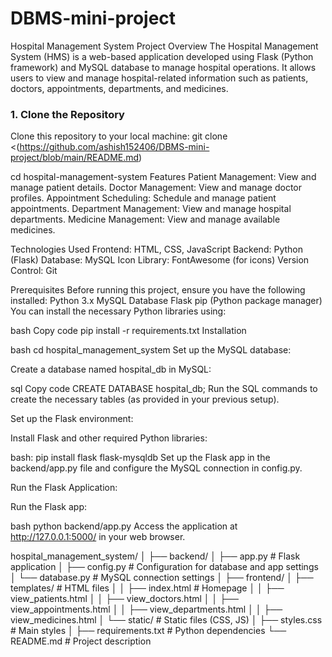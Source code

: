# DBMS-mini-project
Hospital Management System
Project Overview
The Hospital Management System (HMS) is a web-based application developed using Flask (Python framework) and MySQL database to manage hospital operations. It allows users to view and manage hospital-related information such as patients, doctors, appointments, departments, and medicines.
### 1. Clone the Repository
Clone this repository to your local machine:
git clone <(https://github.com/ashish152406/DBMS-mini-project/blob/main/README.md)
>
cd hospital-management-system
Features
Patient Management: View and manage patient details.
Doctor Management: View and manage doctor profiles.
Appointment Scheduling: Schedule and manage patient appointments.
Department Management: View and manage hospital departments.
Medicine Management: View and manage available medicines.

Technologies Used
Frontend: HTML, CSS, JavaScript
Backend: Python (Flask)
Database: MySQL
Icon Library: FontAwesome (for icons)
Version Control: Git

Prerequisites
Before running this project, ensure you have the following installed:
Python 3.x
MySQL Database
Flask
pip (Python package manager)
You can install the necessary Python libraries using:

bash
Copy code
pip install -r requirements.txt
Installation

bash
cd hospital_management_system
Set up the MySQL database:

Create a database named hospital_db in MySQL:

sql
Copy code
CREATE DATABASE hospital_db;
Run the SQL commands to create the necessary tables (as provided in your previous setup).

Set up the Flask environment:

Install Flask and other required Python libraries:

bash:
pip install flask flask-mysqldb
Set up the Flask app in the backend/app.py file and configure the MySQL connection in config.py.

Run the Flask Application:

Run the Flask app:

bash
python backend/app.py
Access the application at http://127.0.0.1:5000/ in your web browser.


hospital_management_system/
│
├── backend/
│   ├── app.py               # Flask application
│   ├── config.py            # Configuration for database and app settings
│   └── database.py          # MySQL connection settings
│
├── frontend/
│   ├── templates/           # HTML files
│   │   ├── index.html       # Homepage
│   │   ├── view_patients.html
│   │   ├── view_doctors.html
│   │   ├── view_appointments.html
│   │   ├── view_departments.html
│   │   ├── view_medicines.html
│   └── static/              # Static files (CSS, JS)
│       ├── styles.css       # Main styles
│
├── requirements.txt         # Python dependencies
└── README.md                # Project description
